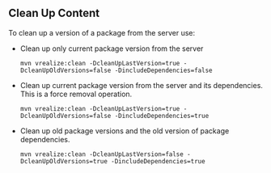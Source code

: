 ## Clean Up Content
To clean up a version of a package from the server use:

- Clean up only current package version from the server
    ```
    mvn vrealize:clean -DcleanUpLastVersion=true -DcleanUpOldVersions=false -DincludeDependencies=false
    ```
- Clean up current package version from the server and its dependencies. This is a force removal operation.
  ```
  mvn vrealize:clean -DcleanUpLastVersion=true -DcleanUpOldVersions=false -DincludeDependencies=true
  ```
- Clean up old package versions and the old version of package dependencies.
  ```
  mvn vrealize:clean -DcleanUpLastVersion=false -DcleanUpOldVersions=true -DincludeDependencies=true
  ```
